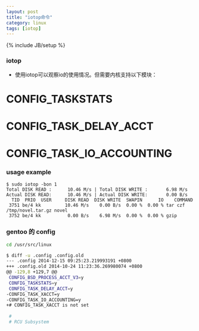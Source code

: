 ```yaml
---
layout: post
title: "iotop命令"
category: linux
tags: [iotop]
---
```

{% include JB/setup %}

### iotop

* 使用iotop可以观察io的使用情况。但需要内核支持以下模块：

# CONFIG_TASKSTATS
# CONFIG_TASK_DELAY_ACCT
# CONFIG_TASK_IO_ACCOUNTING

### usage example

```
$ sudo iotop -bon 1
Total DISK READ :      10.46 M/s | Total DISK WRITE :       6.98 M/s
Actual DISK READ:      10.46 M/s | Actual DISK WRITE:       0.00 B/s
  TID  PRIO  USER     DISK READ  DISK WRITE  SWAPIN      IO    COMMAND
 3751 be/4 kk         10.46 M/s    0.00 B/s  0.00 %  0.00 % tar czf /tmp/novel.tar.gz novel
 3752 be/4 kk          0.00 B/s    6.98 M/s  0.00 %  0.00 % gzip
```

### gentoo 的 config

```bash
cd /usr/src/linux

$ diff -u .config .config.old 
--- .config 2014-12-15 09:25:23.219993191 +0800
+++ .config.old 2014-10-24 11:23:36.269980074 +0800
@@ -129,8 +129,7 @@
 CONFIG_BSD_PROCESS_ACCT_V3=y
 CONFIG_TASKSTATS=y
 CONFIG_TASK_DELAY_ACCT=y
-CONFIG_TASK_XACCT=y
-CONFIG_TASK_IO_ACCOUNTING=y
+# CONFIG_TASK_XACCT is not set
 
 #
 # RCU Subsystem
```
